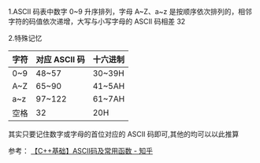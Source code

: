 1.ASCII 码表中数字 0~9 升序排列，字母 A~Z、a~z 是按顺序依次排列的，相邻字符的码值依次递增，大写与小写字母的 ASCII 码相差 32

2.特殊记忆

| 字符  | 对应 ASCII 码 | 十六进制   |
| --- | ---------- | ------ |
| 0~9 | 48~57      | 30~39H |
| A~Z | 65~90      | 41~5AH |
| a~z | 97~122     | 61~7AH |
| 空格  | 32         | 20H    |

其实只要记住数字或字母的首位对应的 ASCII 码即可,其他的均可以以此推算

参考：
[【C++基础】ASCII码及常用函数 - 知乎](https://zhuanlan.zhihu.com/p/605599753)